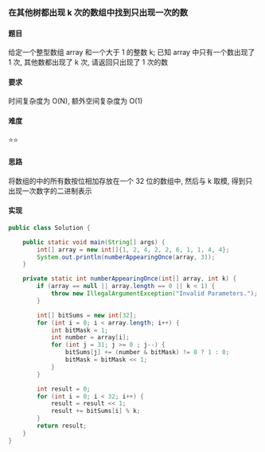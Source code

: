 ### 在其他树都出现 k 次的数组中找到只出现一次的数

#### 题目
给定一个整型数组 array 和一个大于 1 的整数 k; 已知 array 中只有一个数出现了 1 次, 其他数都出现了 k 次, 请返回只出现了 1 次的数

#### 要求
时间复杂度为 O(N), 额外空间复杂度为 O(1)

#### 难度
:star::star:

#### 思路
将数组的中的所有数按位相加存放在一个 32 位的数组中, 然后与 k 取模, 得到只出现一次数字的二进制表示

#### 实现
```Java
public class Solution {

    public static void main(String[] args) {
        int[] array = new int[]{1, 2, 4, 2, 2, 6, 1, 1, 4, 4};
        System.out.println(numberAppearingOnce(array, 3));
    }

    private static int numberAppearingOnce(int[] array, int k) {
        if (array == null || array.length == 0 || k < 1) {
            throw new IllegalArgumentException("Invalid Parameters.");
        }

        int[] bitSums = new int[32];
        for (int i = 0; i < array.length; i++) {
            int bitMask = 1;
            int number = array[i];
            for (int j = 31; j >= 0 ; j--) {
                bitSums[j] += (number & bitMask) != 0 ? 1 : 0;
                bitMask = bitMask << 1;
            }
        }

        int result = 0;
        for (int i = 0; i < 32; i++) {
            result = result << 1;
            result += bitSums[i] % k;
        }
        return result;
    }
}
```
